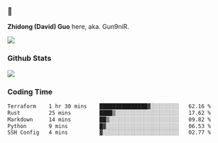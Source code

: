 ### 👋 

**Zhidong (David) Guo** here, aka. Gun9niR.

![](https://komarev.com/ghpvc/?username=Gun9niR&label=Total+Views)

### Github Stats

<img src="https://github-readme-stats.vercel.app/api?username=Gun9niR&count_private=true&show_icons=true&theme=vue-dark&hide_title=true">

### Coding Time

<!--START_SECTION:waka-->

```txt
Terraform    1 hr 30 mins    ███████████████▓░░░░░░░░░   62.16 %
Rust         25 mins         ████▒░░░░░░░░░░░░░░░░░░░░   17.62 %
Markdown     14 mins         ██▒░░░░░░░░░░░░░░░░░░░░░░   09.82 %
Python       9 mins          █▓░░░░░░░░░░░░░░░░░░░░░░░   06.53 %
SSH Config   4 mins          ▓░░░░░░░░░░░░░░░░░░░░░░░░   02.77 %
```

<!--END_SECTION:waka-->
